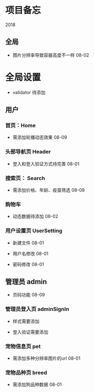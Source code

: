 # 项目备忘

2018

## 全局

- 图片分辨率导致容器高度不一样 08-02

# 全局设置

- validator 待添加 

## 用户 

### 首页：Home

- 需添加轮播动态效果 08-09


### 头部导航页 Header

- 登入和登入验证方式待完善 08-01

### 搜索页： Search

- 需添加价格、年龄、疫苗筛选 08-09

### 购物车  

- 动态数据待添加  08-02

### 用户设置页 UserSetting

- 新建文件 08-01

- 用户名修改 08-01

- 密码修改 08-01


## 管理员 admin

- 页码功能 08-09


### 管理员登入页 adminSignIn

- 样式需要添加

- 登入验证需要添加

### 宠物信息页 pet

- 需添加多种分辨率图片的url 08-01

### 宠物品种页 breed

- 需添加狗品种数据 08-01                                                                                                                                                                                                                                             



